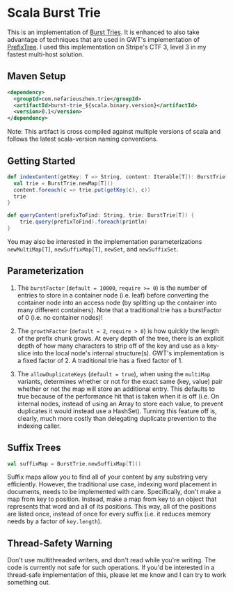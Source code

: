 # Scala Burst Trie

This is an implementation of [Burst Tries](http://www.cs.mu.oz.au/~jz/fulltext/acmtois02.pdf). It is enhanced to also
take advantage of techniques that are used in GWT's implementation of
[PrefixTree](https://code.google.com/p/google-web-toolkit/source/browse/trunk/user/src/com/google/gwt/user/client/ui/PrefixTree.java).
I used this implementation on Stripe's CTF 3, level 3 in my fastest multi-host solution.

## Maven Setup

```xml
<dependency>
  <groupId>com.nefariouszhen.trie</groupId>
  <artifactId>burst-trie_${scala.binary.version}</artifactId>
  <version>0.1</version>
</dependency>
```

Note: This artifact is cross compiled against multiple versions of scala and follows the latest scala-version naming conventions.

## Getting Started

```scala
def indexContent(getKey: T => String, content: Iterable[T]): BurstTrie[T] = {
  val trie = BurstTrie.newMap[T]()
  content.foreach(c => trie.put(getKey(c), c))
  trie
}

def queryContent(prefixToFind: String, trie: BurstTrie[T]) {
    trie.query(prefixToFind).foreach(println)
}
```

You may also be interested in the implementation parameterizations `newMultiMap[T]`, `newSuffixMap[T]`, `newSet`, and `newSuffixSet`.

## Parameterization

1. The `burstFactor` (`default = 10000`, `require >= 0`) is the number of entries to store in a container node (i.e. leaf) before converting
the container node into an access node (by splitting up the container into many different containers). Note that a
traditional trie has a burstFactor of 0 (i.e. no container nodes)!

2. The `growthFactor` (`default = 2`, `require > 0`) is how quickly the length of the prefix chunk grows. At every depth of the tree,
there is an explicit depth of how many characters to strip off of the key and use as a key-slice into the local node's
internal structure(s). GWT's implementation is a fixed factor of 2. A traditional trie has a fixed factor of 1.

3. The `allowDuplicateKeys` (`default = true`), when using the `multiMap` variants, determines whether or not for the exact same (key, value)
pair whether or not the map will store an additional entry. This defaults to true because of the performance hit that is
taken when it is off (i.e. On internal nodes, instead of using an Array to store each value, to prevent duplicates
it would instead use a HashSet). Turning this feature off is, clearly, much more costly than delegating duplicate prevention
to the indexing caller.

## Suffix Trees

```scala
val suffixMap = BurstTrie.newSuffixMap[T]()
```

Suffix maps allow you to find all of your content by any substring very efficiently. However, the traditional use case,
indexing word placement in documents, needs to be implemented with care. Specifically, don't make a map from key to position. Instead,
make a map from key to an object that represents that word and all of its positions. This way, all of the positions are
listed once, instead of once for every suffix (i.e. it reduces memory needs by a factor of `key.length`).

## Thread-Safety Warning

Don't use multithreaded writers, and don't read while you're writing. The code is currently not safe for such operations. If
you'd be interested in a thread-safe implementation of this, please let me know and I can try to work something out.
